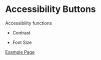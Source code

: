 # Accessibility Buttons


Accessibility functions

* Contrast

* Font Size


[Example Page](http://tiagoporto.github.io/accessibility/)